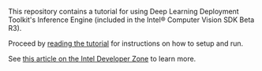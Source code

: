 This repository contains a tutorial for using Deep Learning Deployment Toolkit's Inference Engine (included in the Intel® Computer Vision SDK Beta R3).  

Proceed by [reading the tutorial](1-object-detection-ssd/) for instructions on how to setup and run.

See [this article on the Intel Developer Zone](https://software.intel.com/en-us/articles/using-inference-to-accelerate-computer-vision-applications) to learn more.
